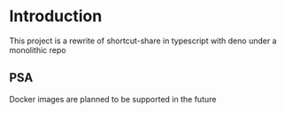 # Introduction
This project is a rewrite of shortcut-share in typescript with deno 
under a monolithic repo 

## PSA
Docker images are planned to be supported in the future
